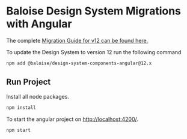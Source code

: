 # Baloise Design System Migrations with Angular

The complete [Migration Guide for v12 can be found here.](https://baloise-design-system.vercel.app/?path=/story/development-migration-migration-from-11-x-to-12-x--page)

To update the Design System to version 12 run the following command

```bash
npm add @baloise/design-system-components-angular@12.x
```

## Run Project

Install all node packages.

```bash
npm install
```

To start the angular project on [http://localhost:4200/](http://localhost:4200/).

```bash
npm start
```
